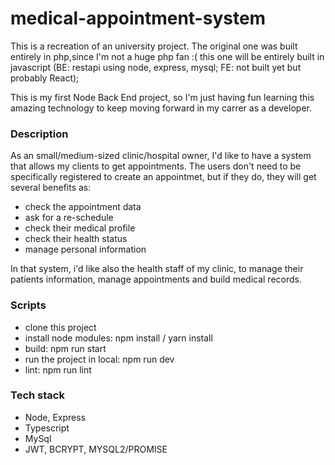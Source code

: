 # medical-appointment-system
This is a recreation of an university project. The original one was built entirely in php,since I'm not a huge php fan :( this one 
will be entirely built in javascript (BE: restapi using node, express, mysql; FE: not built yet but probably React);

This is my first Node Back End project, so I'm just having fun learning this amazing technology to keep moving forward in my carrer
as a developer. 

### Description
As an small/medium-sized clinic/hospital owner, I'd like to have a system that allows my clients to get appointments. The users don't
  need to be specifically registered to create an appointmet, but if they do, they will get several benefits as: 
  - check the appointment data
  - ask for a re-schedule
  - check their medical profile
  - check their health status
  - manage personal information

In that system, i'd like also the health staff of my clinic, to manage their patients information, manage appointments and build medical
records.
  
### Scripts
-  clone this project
-  install node modules: npm install / yarn install
-  build: npm run start
-  run the project in local: npm run dev
-  lint: npm run lint

 ### Tech stack
 - Node, Express
 - Typescript
 - MySql
 - JWT, BCRYPT, MYSQL2/PROMISE

